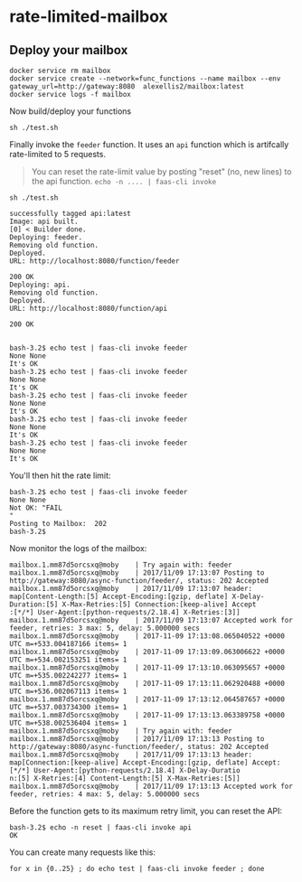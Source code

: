 # rate-limited-mailbox


## Deploy your mailbox

```
docker service rm mailbox
docker service create --network=func_functions --name mailbox --env gateway_url=http://gateway:8080  alexellis2/mailbox:latest
docker service logs -f mailbox
```

Now build/deploy your functions

```
sh ./test.sh
```

Finally invoke the `feeder` function. It uses an `api` function which is artifcally rate-limited to 5 requests.

> You can reset the rate-limit value by posting "reset" (no, new lines) to the api function. `echo -n .... | faas-cli invoke`

```
sh ./test.sh

successfully tagged api:latest
Image: api built.
[0] < Builder done.
Deploying: feeder.
Removing old function.
Deployed.
URL: http://localhost:8080/function/feeder

200 OK
Deploying: api.
Removing old function.
Deployed.
URL: http://localhost:8080/function/api

200 OK


bash-3.2$ echo test | faas-cli invoke feeder
None None
It's OK
bash-3.2$ echo test | faas-cli invoke feeder
None None
It's OK
bash-3.2$ echo test | faas-cli invoke feeder
None None
It's OK
bash-3.2$ echo test | faas-cli invoke feeder
None None
It's OK
bash-3.2$ echo test | faas-cli invoke feeder
None None
It's OK
```

You'll then hit the rate limit:

```
bash-3.2$ echo test | faas-cli invoke feeder
None None
Not OK: "FAIL
"
Posting to Mailbox:  202
bash-3.2$
```

Now monitor the logs of the mailbox:

```
mailbox.1.mm87d5orcsxq@moby    | Try again with: feeder
mailbox.1.mm87d5orcsxq@moby    | 2017/11/09 17:13:07 Posting to http://gateway:8080/async-function/feeder/, status: 202 Accepted
mailbox.1.mm87d5orcsxq@moby    | 2017/11/09 17:13:07 header: map[Content-Length:[5] Accept-Encoding:[gzip, deflate] X-Delay-Duration:[5] X-Max-Retries:[5] Connection:[keep-alive] Accept
:[*/*] User-Agent:[python-requests/2.18.4] X-Retries:[3]]
mailbox.1.mm87d5orcsxq@moby    | 2017/11/09 17:13:07 Accepted work for feeder, retries: 3 max: 5, delay: 5.000000 secs
mailbox.1.mm87d5orcsxq@moby    | 2017-11-09 17:13:08.065040522 +0000 UTC m=+533.004187166 items= 1
mailbox.1.mm87d5orcsxq@moby    | 2017-11-09 17:13:09.063006622 +0000 UTC m=+534.002153251 items= 1
mailbox.1.mm87d5orcsxq@moby    | 2017-11-09 17:13:10.063095657 +0000 UTC m=+535.002242277 items= 1
mailbox.1.mm87d5orcsxq@moby    | 2017-11-09 17:13:11.062920488 +0000 UTC m=+536.002067113 items= 1
mailbox.1.mm87d5orcsxq@moby    | 2017-11-09 17:13:12.064587657 +0000 UTC m=+537.003734300 items= 1
mailbox.1.mm87d5orcsxq@moby    | 2017-11-09 17:13:13.063389758 +0000 UTC m=+538.002536404 items= 1
mailbox.1.mm87d5orcsxq@moby    | Try again with: feeder
mailbox.1.mm87d5orcsxq@moby    | 2017/11/09 17:13:13 Posting to http://gateway:8080/async-function/feeder/, status: 202 Accepted
mailbox.1.mm87d5orcsxq@moby    | 2017/11/09 17:13:13 header: map[Connection:[keep-alive] Accept-Encoding:[gzip, deflate] Accept:[*/*] User-Agent:[python-requests/2.18.4] X-Delay-Duratio
n:[5] X-Retries:[4] Content-Length:[5] X-Max-Retries:[5]]
mailbox.1.mm87d5orcsxq@moby    | 2017/11/09 17:13:13 Accepted work for feeder, retries: 4 max: 5, delay: 5.000000 secs
```


Before the function gets to its maximum retry limit, you can reset the API:

```
bash-3.2$ echo -n reset | faas-cli invoke api
OK
```

You can create many requests like this:

```
for x in {0..25} ; do echo test | faas-cli invoke feeder ; done
```
